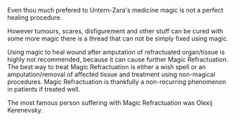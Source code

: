 Even thou much prefered to Untern-Zara's medicine magic is not a perfect healing procedure.

However tumours, scares, disfigurement and other stuff can be cured with some more magic there is a thread that can not be simply fixed using magic.
  

Using magic to heal wound after amputation of refractuated organ/tissue is highly not recommended, because it can cause further Magic Refractuation. The best way to treat Magic Refractuation is either a wish spell or an amputation/removal of affected tissue and treatment using non-magical procedures. Magic Refractuation is thankfully a non-recurring phenomenon in patients if treated well.

The most famous person suffering with Magic Refractuation was Olexij Kerenevsky.